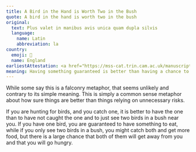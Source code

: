 ```yaml
---
title: A Bird in the Hand is Worth Two in the Bush
quote: A bird in the hand is worth two in the bush
original:
  text: Plus valet in manibus avis unica quam dupla silvis
  language:
    name: Latin
    abbreviation: la
country:
  emoji: 🏴󠁧󠁢󠁥󠁮󠁧󠁿
  name: England
earliestAttestation: <a href="https://mss-cat.trin.cam.ac.uk/manuscripts/uv/view.php?n=O.2.45&n=O.2.45" target="_blank"><i>Manuscript O.2.45</i></a> in Trinity College, Cambridge (13th century)
meaning: Having something guaranteed is better than having a chance to get something more.
---
```


While some say this is a falconry metaphor, that seems unlikely and contrary to its simple meaning. This is simply a common sense metaphor about how sure things are better than things relying on unnecessary risks.

If you are hunting for birds, and you catch one, it is better to have the one than to have not caught the one and to just see two birds in a bush near you. If you have one bird, you are guaranteed to have something to eat, while if you only see two birds in a bush, you might catch both and get more food, but there is a large chance that both of them will get away from you and that you will go hungry.